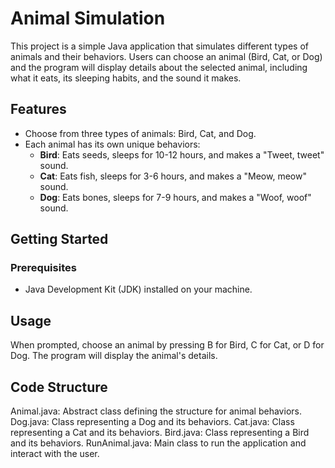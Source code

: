 # Animal Simulation

This project is a simple Java application that simulates different types of animals and their behaviors. Users can choose an animal (Bird, Cat, or Dog) and the program will display details about the selected animal, including what it eats, its sleeping habits, and the sound it makes.

## Features

- Choose from three types of animals: Bird, Cat, and Dog.
- Each animal has its own unique behaviors:
  - **Bird**: Eats seeds, sleeps for 10-12 hours, and makes a "Tweet, tweet" sound.
  - **Cat**: Eats fish, sleeps for 3-6 hours, and makes a "Meow, meow" sound.
  - **Dog**: Eats bones, sleeps for 7-9 hours, and makes a "Woof, woof" sound.

## Getting Started

### Prerequisites

- Java Development Kit (JDK) installed on your machine.
  
## Usage
When prompted, choose an animal by pressing B for Bird, C for Cat, or D for Dog.
The program will display the animal's details.

## Code Structure
Animal.java: Abstract class defining the structure for animal behaviors.
Dog.java: Class representing a Dog and its behaviors.
Cat.java: Class representing a Cat and its behaviors.
Bird.java: Class representing a Bird and its behaviors.
RunAnimal.java: Main class to run the application and interact with the user.

